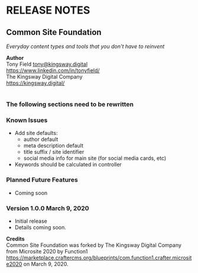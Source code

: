 # RELEASE NOTES

## Common Site Foundation
_Everyday content types and tools that you don't have to reinvent_

**Author**
\
Tony Field
tony@kingsway.digital
\
https://www.linkedin.com/in/tonyfield/
\
The Kingsway Digital Company
\
https://kingsway.digital/
#

### The following sections need to be rewritten

### Known Issues
- Add site defaults:
  - author default
  - meta description default
  - title suffix / site identifier
  - social media info for main site (for social media cards, etc)  
- Keywords should be calculated in controller

### Planned Future Features
- Coming soon

### Version 1.0.0 March 9, 2020
- Initial release
- Details coming soon.

**Credits**
\
Common Site Foundation was forked by The Kingsway Digital Company from Microsite 2020 by Function1 https://marketplace.craftercms.org/blueprints/com.function1.crafter.microsite2020 on March 9, 2020.

